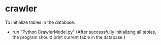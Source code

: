 # crawler


To initialize tables in the database: 
- run "Python CrawlerModel.py"
(After successfully initializing all tables, the program should print current table in the database.)




